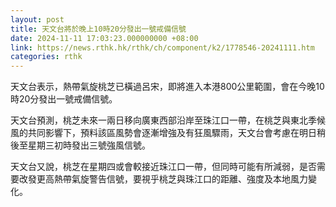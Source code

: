 ```yaml
---
layout: post
title: 天文台將於晚上10時20分發出一號戒備信號
date: 2024-11-11 17:03:23.000000000 +08:00
link: https://news.rthk.hk/rthk/ch/component/k2/1778546-20241111.htm
categories: rthk
---
```


天文台表示，熱帶氣旋桃芝已橫過呂宋，即將進入本港800公里範圍，會在今晚10時20分發出一號戒備信號。

天文台預測，桃芝未來一兩日移向廣東西部沿岸至珠江口一帶，在桃芝與東北季候風的共同影響下，預料該區風勢會逐漸增強及有狂風驟雨，天文台會考慮在明日稍後至星期三初時發出三號強風信號。

天文台又說，桃芝在星期四或會較接近珠江口一帶，但同時可能有所減弱，是否需要改發更高熱帶氣旋警告信號，要視乎桃芝與珠江口的距離、強度及本地風力變化。
